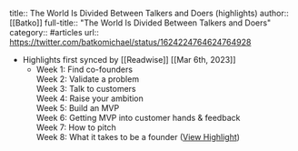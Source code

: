 title:: The World Is Divided Between Talkers and Doers (highlights)
author:: [[Batko]]
full-title:: "The World Is Divided Between Talkers and Doers"
category:: #articles
url:: https://twitter.com/batkomichael/status/1624224764624764928

- Highlights first synced by [[Readwise]] [[Mar 6th, 2023]]
	- Week 1: Find co-founders  
	  Week 2: Validate a problem  
	  Week 3: Talk to customers  
	  Week 4: Raise your ambition  
	  Week 5: Build an MVP  
	  Week 6: Getting MVP into customer hands & feedback  
	  Week 7: How to pitch  
	  Week 8: What it takes to be a founder ([View Highlight](https://read.readwise.io/read/01gtj4j3mtm9anw5tvnh98ntwj))